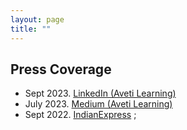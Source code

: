 ```yaml
---
layout: page
title: "" 
---
```

## Press Coverage
- Sept 2023. [LinkedIn (Aveti Learning)](https://www.linkedin.com/posts/aveti-learning_aveti-learning-and-iit-dharwad-hosted-a-panel-activity-7155064101876944897-sVES/)
- July 2023. [Medium (Aveti Learning)](https://avetied.medium.com/aveti-learning-leads-the-way-in-language-learning-and-speech-data-with-cutting-edge-ai-and-ml-7c05c4190800)
- Sept 2022. [IndianExpress](https://www.newindianexpress.com/states/karnataka/2022/Sep/24/iiit-dharwads-humanoids-can-talk-to-you-in-hindi-2501325.html) ;  
